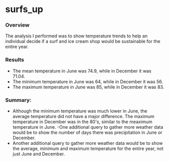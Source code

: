 # surfs_up
###  Overview
 The analysis I performed was to show temperature trends to help an individual decide if a surf and ice cream shop would be sustainable for the entire year. 

### Results 
 - The mean temperature in June was 74.9, while in December it was 71.04. 
 - The minimum temperature in June was 64, while in December it was 56. 
 - The maximum temperature in June was 85, while in December it was 83. 
 
### Summary:
 - Although the minimum temperature was much lower in June, the average temperature did not have a major difference. The maximum temperature in December was in the 80's, similar to the meaximum temperature in June. 
 -One additional query to gather more weather data would be to show the number of days there was precipitation in June or December.
- Another additional query to gather more weather data would be to show the average, minimum and maximum temperature for the entire year, not just June and December.
